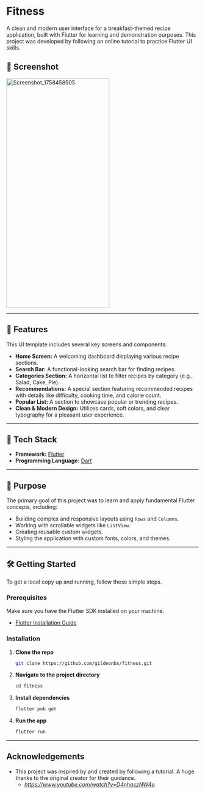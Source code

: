 # Fitness

A clean and modern user interface for a breakfast-themed recipe application, built with Flutter for learning and demonstration purposes. This project was developed by following an online tutorial to practice Flutter UI skills.

## 📸 Screenshot

<img width="270" height="600" alt="Screenshot_1758458505" src="https://github.com/user-attachments/assets/36aa08ce-f971-4736-9550-a65465bd73b4" />


-----

## 🧩 Features

This UI template includes several key screens and components:

  * **Home Screen:** A welcoming dashboard displaying various recipe sections.
  * **Search Bar:** A functional-looking search bar for finding recipes.
  * **Categories Section:** A horizontal list to filter recipes by category (e.g., Salad, Cake, Pie).
  * **Recommendations:** A special section featuring recommended recipes with details like difficulty, cooking time, and calorie count.
  * **Popular List:** A section to showcase popular or trending recipes.
  * **Clean & Modern Design:** Utilizes cards, soft colors, and clear typography for a pleasant user experience.

-----

## 🚀 Tech Stack

  * **Framework:** [Flutter](https://flutter.dev/)
  * **Programming Language:** [Dart](https://dart.dev/)

-----

## 🎯 Purpose

The primary goal of this project was to learn and apply fundamental Flutter concepts, including:

  * Building complex and responsive layouts using `Rows` and `Columns`.
  * Working with scrollable widgets like `ListView`.
  * Creating reusable custom widgets.
  * Styling the application with custom fonts, colors, and themes.

-----

## 🛠️ Getting Started

To get a local copy up and running, follow these simple steps.

### Prerequisites

Make sure you have the Flutter SDK installed on your machine.

  * [Flutter Installation Guide](https://docs.flutter.dev/get-started/install)

### Installation

1.  **Clone the repo**
    ```sh
    git clone https://github.com/gildeonbs/fitness.git
    ```
2.  **Navigate to the project directory**
    ```sh
    cd fitness
    ```
3.  **Install dependencies**
    ```sh
    flutter pub get
    ```
4.  **Run the app**
    ```sh
    flutter run
    ```

-----

## Acknowledgements

  * This project was inspired by and created by following a tutorial. A huge thanks to the original creator for their guidance.
      * *https://www.youtube.com/watch?v=D4nhaszNW4o*
